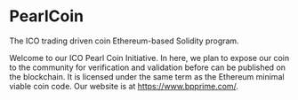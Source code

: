 # PearlCoin
The ICO trading driven coin Ethereum-based Solidity program.

Welcome to our ICO Pearl Coin Initiative. In here, we plan to expose our coin to the community for verification and validation before can be published on the blockchain. It is licensed under the same term as the Ethereum minimal viable coin code. Our website is at https://www.bpprime.com/.
